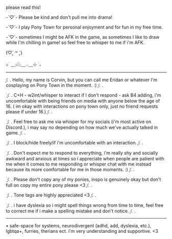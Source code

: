 please read this! 

-`♡´- Please be kind and don't pull me into drama! 

-`♡´- I play Pony Town for personal enjoyment and for fun in my free time. 

-`♡´- sometimes I might be AFK in the game, as sometimes I like to draw while I'm chilling in game! so feel free to whisper to me if i'm AFK. 

(♡ˊ͈ ꒳ ˋ͈) 

⊹ ࣪ ﹏𓊝﹏𓂁﹏⊹ ࣪ ˖ 
- --------------------------------------------------------------------------------------------------
ִֶָ☾. Hello, my name is Corvin, but you can call me Eridan or whatever I'm cosplaying on Pony Town in the moment. :) ִֶָ☾. 

࣪ ִֶָ☾. C+H - w2int/whisper to interact if I don't respond - ask B4 adding, i'm uncomfortable with being friends on media with anyone below the age of 16. ( im okay with interactions on pony town only, just no friend requests please if under 16.) ִֶָ☾.

࣪ ִֶָ☾. Feel free to ask me via whisper for my socials (i'm most active on Discord.), i may say no depending on how much we've actually talked in game. ִֶָ☾. 

࣪ ִֶָ☾. ࣪I block/hide freely/if i'm uncomfortable with an interaction. ִֶָ☾. 

࣪ ִֶָ☾. ࣪Don't expect me to respond to everything, i'm really shy and socially awkward and anxious at times so i appreciate when people are patient with me when it comes to me responding or whisper chat with me instead because its more comfortable for me in those moments. :) ִֶָ☾. 

࣪ ִֶָ☾. ࣪Please don't copy any of my ponies, inspo is genuinely okay but don't full on copy my entire pony please <3 ִֶָ☾. 

࣪ ִֶָ☾. Tone tags are highly appreciated <3 ִֶָ☾. 

࣪ ִֶָ☾. i have dyslexia so i might spell things wrong from time to time, feel free to correct me if i make a spelling mistake and don't notice. ִֶָ☾. 

- --------------------------------------------------------------------------------------------------
• safe-space for systems, neurodivergent (adhd, add, dyslexia, etc.), lgbtqa+, furries, therians ect. i'm very understanding and supportive. <3  


